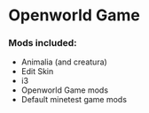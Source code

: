 # Openworld Game

### Mods included:
- Animalia (and creatura)
- Edit Skin
- i3
- Openworld Game mods
- Default minetest game mods
